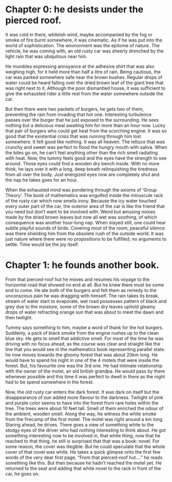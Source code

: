 # Chapter 0: he desists under the pierced roof.

It was cold in there, whiteish wind, maybe accompanied by the fog or smoke of fire burnt somewhere, it was cinematic. As if he was put into the world of sophistication. The environment was the epitome of nature. The vehicle, he was coming with, an old rusty car was sheerly drenched by the light rain that was ubiquitous near him.

He mumbles expressing annoyance at the adhesive shirt that was also weighing high, for it held more than half a litre of rain. Being cautious, the car was parked somewhere safe near the brown bushes. Regular drops of water could be heard falling over the dried brown leaf of the giant tree that was right next to it. Although the poor dismantled house, it was sufficient to give the exhausted rider a little rest from the water somewhere outside the car.

But then there were two packets of burgers, he gets two of them, preventing the rain from invading that hot one. Interesting turbulence passes over the burger that he just exposed to the surrounding. He sees nothing but a delicious meal awaiting him for more than an hour now. Lucky that pair of burgers who could get heat from the scorching engine. It was so good that the existential crisis that was running through him lost somewhere. It felt good like nothing. It was all heaven. The lettuce that was crunchy and sweet was perfect to flood the hungry mouth with saliva. When the bites go on, he can’t feel anything other than the rich smell radiating with heat. Now, the tummy feels good and the eyes have the strength to see around. Those eyes could find a wooden dry bench inside. With no more think, he lays over it with a long, deep breath relinquishing the tiredness from all over the body. Just energized eyes now are completely shut and the nap he takes goes for an hour.

When the exhausted mind was pondering through the axioms of ‘Group Theory’. The book of mathematics was engulfed inside the minuscule rack of the rusty car which now smells irony. Because the icy water touched every outer part of the car, the outerior area of the car is like the friend that you need but don’t want to be involved with. Weird but amusing noises made by the dried brown leaves but now all wet was soothing, of which consequence was another hour-long nap. When stayed still, one could hear subtle playful sounds of birds. Covering most of the room, peaceful silence was there shielding him from the obsolete rush of the outside world. It was just nature where there were no propositions to be fulfilled; no arguments to settle. Time would be the joy itself.



# Chapter 1: he founds another book.

From that pierced-roof hut he moves and resumes his voyage to the horizontal road that showed no end at all. But he knew there must be some end to come. He ate both of the burgers and felt them as remedy to the unconscious pain he was dragging with himself. The rain takes its break, stream of water start to evaporate, wet road possesses pattern of black and grey due to the moisture, some of the brown dry leaves uphold gleamy drops of water refracting orange sun that was about to meet the dawn and then twilight.

Tummy says something to him, maybe a word of thank for the hot burgers. Suddenly, a pack of black smoke from the engine rushes up to the clean blue sky. He gets to smell that addictive smell. For most of the time he was driving with no focus ahead, as the course was clear and straight like the line that you would see in the mathematics book representing parallel state. he now moves towards the gloomy forest that was about 20km long. He would have to spend his night in one of the 4 motels that were inside the forest. But, his favourite one was the 3rd one. He had intimate relationship with the owner of the motel, an old british grandpa. He would pass by there whenever possible and this time it was perfect to dwell in there as the night had to be spend somewhere in the forest.

Now, the old rusty car enters the dark forest. It was dark on itself but the disappearance of sun added more flavour to the darkness. Twilight of pink and purple color seems to have into the forest from rare holes within the tree. The trees were about 10 feet tall. Smell of them enriched the odour of the ambient, wooden smell. Along the way, he witness the white smoke from the firecamp of the first motel. The motel was right around a km long. Staring ahead, he drives. There goes a view of something white to the stodgy eyes of the driver who had nothing interesting to think about. He got something interesting now to be involved in, that white thing, now that he reached to that thing, he still is surprised that that was a book: novel. For some reason, the cover was illegible. But he could speculate that the whole cover of that novel was white. He takes a quick glimpse onto the first few words of the very dear first page, “From that pierced-roof hut….” he reads something like this. But then because he hadn’t reached the motel yet. He returned to the seat and adding that white novel to the rack in front of the car, he goes on.
